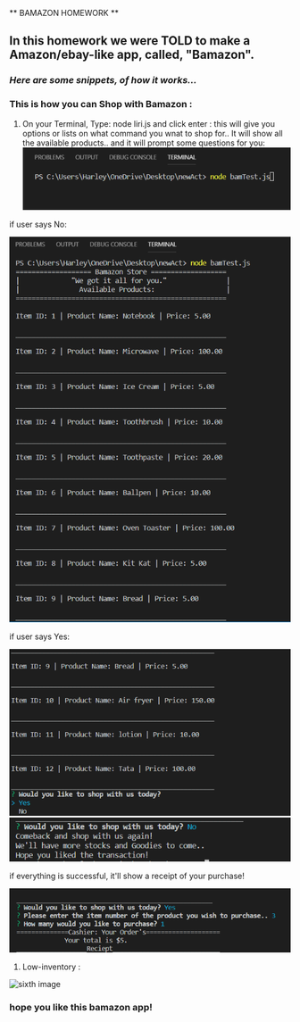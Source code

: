 ** BAMAZON HOMEWORK **

## In this homework we were TOLD to make a Amazon/ebay-like app, called, "Bamazon".

### *Here are some snippets, of how it works...*

### This is how you can Shop with Bamazon :

1. On your Terminal, Type: node liri.js and click enter :
this will give you options or lists on what command you wnat to shop for..
It will show all the available products..
and it will prompt some questions for you:
![first image](./assets/step1.PNG)

if user says No:

![second image](./assets/step2.PNG)

if user says Yes:

![third image](./assets/step2.1.PNG)
![fourth image](./assets/step3no.PNG)

if everything is successful, it'll show a receipt of your purchase!

![fifth image](./assets/step4-5.PNG)

1. Low-inventory :

![sixth image](./assets/images/lowInventory.PNG)

### hope you like this bamazon app!
